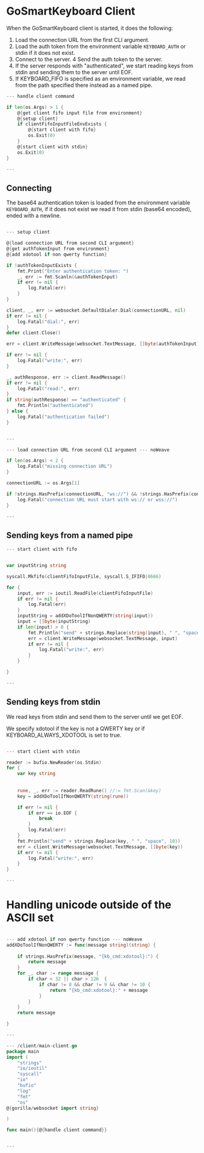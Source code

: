 # GoSmartKeyboard Client

When the GoSmartKeyboard client is started, it does the following:

1. Load the connection URL from the first CLI argument.
2. Load the auth token from the environment variable `KEYBOARD_AUTH` or stdin if it does not exist.
3. Connect to the server.
4 Send the auth token to the server.
5. If the server responds with "authenticated", we start reading keys from stdin and sending them to the server until EOF.
6. If KEYBOARD_FIFO is specified as an environment variable, we read from the path specified there instead as a named pipe.


``` go
--- handle client command

if len(os.Args) > 1 {
    @{get client fifo input file from environment} 
    @{setup client}
    if clientFifoInputFileEnvExists {
        @{start client with fifo}
        os.Exit(0)
    }
    @{start client with stdin}
    os.Exit(0)
}

---
```


## Connecting

The base64 authentication token is loaded from the environment variable `KEYBOARD_AUTH`, if it does not exist we read it from stdin (base64 encoded), ended with a newline.

``` go

--- setup client

@{load connection URL from second CLI argument}
@{get authTokenInput from environment}
@{add xdotool if non qwerty function}

if !authTokenInputExists {
    fmt.Print("Enter authentication token: ")
    _, err := fmt.Scanln(&authTokenInput)
    if err != nil {
        log.Fatal(err)
    }
}

client, _, err := websocket.DefaultDialer.Dial(connectionURL, nil)
if err != nil {
    log.Fatal("dial:", err)
}
defer client.Close()

err = client.WriteMessage(websocket.TextMessage, []byte(authTokenInput))

if err != nil {
    log.Fatal("write:", err)
}

_, authResponse, err := client.ReadMessage()
if err != nil {
    log.Fatal("read:", err)
}
if string(authResponse) == "authenticated" {
    fmt.Println("authenticated")
} else {
    log.Fatal("authentication failed")
}


---

--- load connection URL from second CLI argument --- noWeave

if len(os.Args) < 2 {
    log.Fatal("missing connection URL")
}

connectionURL := os.Args[1]

if !strings.HasPrefix(connectionURL, "ws://") && !strings.HasPrefix(connectionURL, "wss://") {
    log.Fatal("connection URL must start with ws:// or wss://")
}

---

```

## Sending keys from a named pipe

``` go
--- start client with fifo


var inputString string

syscall.Mkfifo(clientFifoInputFile, syscall.S_IFIFO|0666)

for {
    input, err := ioutil.ReadFile(clientFifoInputFile)
    if err != nil {
        log.Fatal(err)
    }
    inputString = addXDoToolIfNonQWERTY(string(input))
    input = []byte(inputString)
    if len(input) > 0 {
        fmt.Println("send" + strings.Replace(string(input), " ", "space", 10))
        err = client.WriteMessage(websocket.TextMessage, input)
        if err != nil {
            log.Fatal("write:", err)
        }
    }

}

---
```


## Sending keys from stdin


We read keys from stdin and send them to the server until we get EOF.

We specify xdotool if the key is not a QWERTY key or if KEYBOARD_ALWAYS_XDOTOOL is set to true.


``` go

--- start client with stdin

reader := bufio.NewReader(os.Stdin)
for {
    var key string
    
    
    rune, _, err := reader.ReadRune() //:= fmt.Scan(&key)
    key = addXDoToolIfNonQWERTY(string(rune))

    if err != nil {
        if err == io.EOF {
            break
        }
        log.Fatal(err)
    }
    fmt.Println("send" + strings.Replace(key, " ", "space", 10))
    err = client.WriteMessage(websocket.TextMessage, []byte(key))
    if err != nil {
        log.Fatal("write:", err)
    }
}

---

```

# Handling unicode outside of the ASCII set

``` go

--- add xdotool if non qwerty function --- noWeave
addXDoToolIfNonQWERTY := func(message string)(string) {
    
    if strings.HasPrefix(message, "{kb_cmd:xdotool}:") {
        return message
    }
    for _, char := range message {
        if char < 32 || char > 126  {
            if char != 8 && char != 9 && char != 10 {
                return "{kb_cmd:xdotool}:" + message
            }
        }
    }
    return message

}

---
```


``` go
--- /client/main-client.go
package main
import (
    "strings"
    "io/ioutil"
    "syscall"
    "io"
    "bufio"
    "log"
    "fmt"
    "os"
@{gorilla/websocket import string}

)

func main(){@{handle client command}}


---
```
